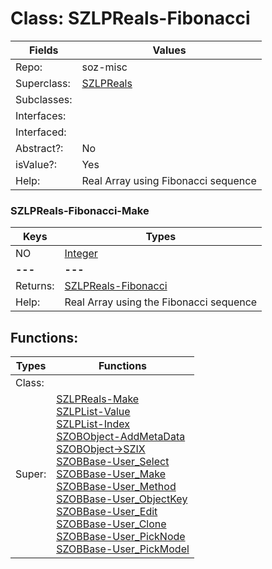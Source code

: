 
# Class:	SZLPReals-Fibonacci

| Fields | Values |
| --------- | --------- |
| Repo: | soz-misc |
| Superclass: | [SZLPReals](SZLPReals.html) |
| Subclasses: |  |
| Interfaces: |  |
| Interfaced: |  |
| Abstract?: | No |
| isValue?: | Yes |
| Help: | Real Array using Fibonacci sequence |

### SZLPReals-Fibonacci-Make

| Keys | Types |
| --------- | --------- |
| NO | [Integer](Integer.html) |
| **---** | **---** |
| Returns: | [SZLPReals-Fibonacci](SZLPReals-Fibonacci.html) |
| Help: | Real Array using the Fibonacci sequence |


## Functions:

| Types | Functions |
| --------- | --------- |
| Class: |  |
| Super: | [SZLPReals-Make](SZLPReals.html) <br> [SZLPList-Value](SZLPList.html) <br> [SZLPList-Index](SZLPList.html) <br> [SZOBObject-AddMetaData](SZOBObject.html) <br> [SZOBObject->SZIX](SZOBObject.html) <br> [SZOBBase-User_Select](SZOBBase.html) <br> [SZOBBase-User_Make](SZOBBase.html) <br> [SZOBBase-User_Method](SZOBBase.html) <br> [SZOBBase-User_ObjectKey](SZOBBase.html) <br> [SZOBBase-User_Edit](SZOBBase.html) <br> [SZOBBase-User_Clone](SZOBBase.html) <br> [SZOBBase-User_PickNode](SZOBBase.html) <br> [SZOBBase-User_PickModel](SZOBBase.html) |


